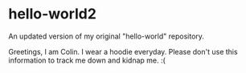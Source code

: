 # hello-world2
An updated version of my original "hello-world" repository.

Greetings, I am Colin. I wear a hoodie everyday. Please don't use this information to track me down and kidnap me. :(
